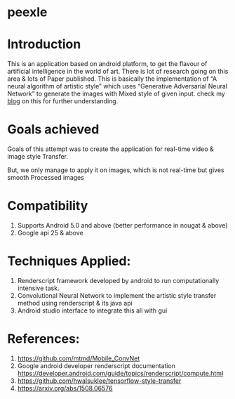 # peexle

# Introduction

This is an application based on android platform, to get the flavour of artificial intelligence in the world of art. There is lot of research going on this area & lots of 
Paper published. This is basically the implementation of “A neural algorithm of artistic style” which uses “Generative Adversarial Neural Network” to generate the images with 
Mixed style of given input. check my [blog](https://medium.com/@kaleajit27/ive-been-waiting-to-do-this-for-very-long-time-6813ee5e091) on this for further understanding.

# Goals achieved
Goals of this attempt was to create the application for real-time video & image style 
Transfer.

  But, we only manage to apply it on images, which is not real-time but gives smooth
Processed images

# Compatibility
 1. Supports Android 5.0 and above (better performance in nougat & above)
 2. Google api 25 & above
 
# Techniques Applied:
 1. Renderscript framework developed by android to run computationally intensive task.
 2. Convolutional Neural Network to implement the artistic style transfer method using renderscript & its java api
 3. Android studio interface to integrate this all with gui
 
 # References:
 1. https://github.com/mtmd/Mobile_ConvNet 
 2. Google android developer renderscript documentation
           https://developer.android.com/guide/topics/renderscript/compute.html
 3. https://github.com/hwalsuklee/tensorflow-style-transfer
 4. https://arxiv.org/abs/1508.06576
